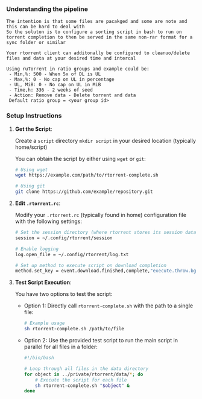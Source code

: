 ### Understanding the pipeline

    The intention is that some files are pacakged and some are note and this can be hard to deal with
    So the soluton is to configure a sorting script in bash to run on torrent completion to then be served in the same non-rar format for a sync folder or similar

    Your rtorrent client can additonally be configured to cleanuo/delete files and data at your desired time and intercal

    Using ruTorrent in ratio groups and example could be:
     - Min,%: 500 - When 5x of DL is UL
     - Max,%: 0 - No cap on UL in percentage
     - UL, MiB: 0 - No cap on UL in MiB
     - Time,h: 336 - 2 weeks of seed
     - Action: Remove data - Delete torrent and data
     Default ratio group = <your group id>
    
### Setup Instructions

1. **Get the Script**:

    Create a `script` directory `mkdir script` in your desired location (typically home/script)

    You can obtain the script by either using `wget` or `git`:
    ```bash
    # Using wget
    wget https://example.com/path/to/rtorrent-complete.sh
    
    # Using git
    git clone https://github.com/example/repository.git
    ```

2. **Edit `.rtorrent.rc`**:

    Modify your `.rtorrent.rc` (typically found in home) configuration file with the following settings:
    ```bash
    # Set the session directory (where rtorrent stores its session data)
    session = ~/.config/rtorrent/session

    # Enable logging
    log.open_file = ~/.config/rtorrent/log.txt

    # Set up method to execute script on download completion
    method.set_key = event.download.finished,complete,"execute.throw.bg=home/scripts/rtorrent-complete.sh"
    ```

3. **Test Script Execution**:

    You have two options to test the script:

    - Option 1: Directly call `rtorrent-complete.sh` with the path to a single file:
        ```bash
        # Example usage
        sh rtorrent-complete.sh /path/to/file
        ```

    - Option 2: Use the provided test script to run the main script in parallel for all files in a folder:
        ```bash
        #!/bin/bash

        # Loop through all files in the data directory
        for object in ../private/rtorrent/data/*; do
            # Execute the script for each file
            sh rtorrent-complete.sh "$object" &
        done
        ```



